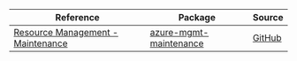 | Reference | Package | Source |
|---|---|---|
|[Resource Management - Maintenance](mgmt-maintenance-readme.md)|[azure-mgmt-maintenance](https://pypi.org/project/azure-mgmt-maintenance)|[GitHub](https://github.com/Azure/azure-sdk-for-python)|
